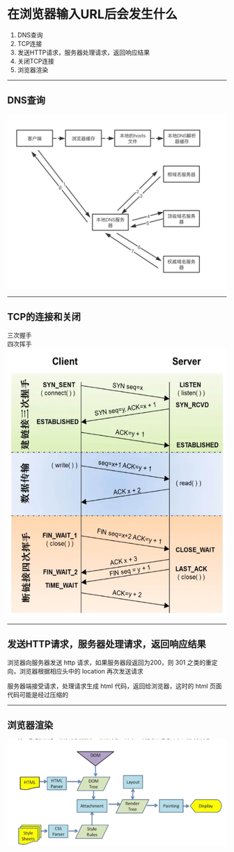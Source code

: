 # 在浏览器输入URL后会发生什么

1. DNS查询
2. TCP连接
3. 发送HTTP请求，服务器处理请求，返回响应结果
4. 关闭TCP连接
5. 浏览器渲染

---

<!-- ## URL解析
首先判断你输入的是一个合法的 URL 还是一个待搜索的关键词，并且根据你输入的内容进行自动完成、字符编码等操作。

--- -->

## DNS查询

![DNS查询](../Enter-the-URL-in-the-browser/image/DNS查询.png)
<!-- 递归查找
任何一步找到都会结束查找流程 -->
<!-- 迭代查询 -->

---

## TCP的连接和关闭
三次握手  
四次挥手  
![](../Enter-the-URL-in-the-browser/image/TCP通信过程.png)

---

## 发送HTTP请求，服务器处理请求，返回响应结果
浏览器向服务器发送 http 请求，如果服务器段返回为200，则   301 之类的重定向，浏览器根据相应头中的 location 再次发送请求

服务器端接受请求，处理请求生成 html 代码，返回给浏览器，这时的 html 页面代码可能是经过压缩的


---

## 浏览器渲染
![](../Enter-the-URL-in-the-browser/image/页面渲染.png)
<!-- HTML -->
<!-- CSS -->
<!-- 构建 DOM 树: 
解码、预解析、符号化、构建树
将 HTML 转化为指定的编码字符，再根据 HTML 规范 转换为各种标签，解析成树状的对象标签，DOM树 -->
<!-- 样式计算：将css样式计算为浏览器可以理解的styleSheets，css从有往左计算，使用class，不过度层叠 -->
<!-- 页面布局：排除功能化、非视觉节点和 display:none 的节点，计算元素的位置信息，确定元素的位置，构建一棵只包含可见元素布局树 -->
<!-- 分层树：复杂的 3D 变换、页面滚动，或者使用 z-indexing 做 z 轴排序 -->

<!-- CSS 会阻塞 JS 执行
JS 会阻塞后面的 DOM 解析 -->

<!-- JS 词法分析 预编译、执行 -->
